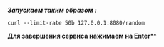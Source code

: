 *****Запускаем таким образом :*****

    curl --limit-rate 50b 127.0.0.1:8080/random
        
**Для завершения сервиса нажимаем на Enter****